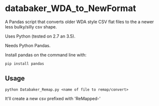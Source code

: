 # databaker_WDA_to_NewFormat
A Pandas script that converts older WDA style CSV flat files to the a newer less bulky/silly csv shape.

Uses Python (tested on 2.7 an 3.5).

Needs Python Pandas.

Install pandas on the command line with:

``pip install pandas``

 ## Usage
 
 ``python Databaker_Remap.py <name of file to remap/convert>``

It'll create a new csv prefixed with 'ReMapped-'
